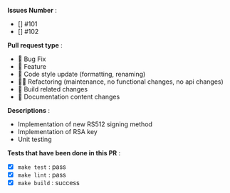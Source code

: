 **Issues Number** : 
- [] #101
- [] #102   

**Pull request type** :  

- 🐞 Bug Fix
- 🦌 Feature
- 🤴 Code style update (formatting, renaming)
- 🏇🏼 Refactoring (maintenance, no functional changes, no api changes)
- 🏅 Build related changes
- 🦧 Documentation content changes

**Descriptions** :  

- Implementation of new RS512 signing method
- Implementation of RSA key
- Unit testing 

**Tests that have been done in this PR** :  

- [x] `make test` : pass  
- [x] `make lint` : pass  
- [x] `make build` : success  